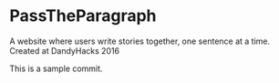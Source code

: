 # PassTheParagraph
A website where users write stories together, one sentence at a time.  Created at DandyHacks 2016


This is a sample commit.